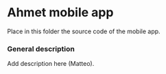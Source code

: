 # Ahmet mobile app
Place in this folder the source code of the mobile app.

### General description
Add description here (Matteo).